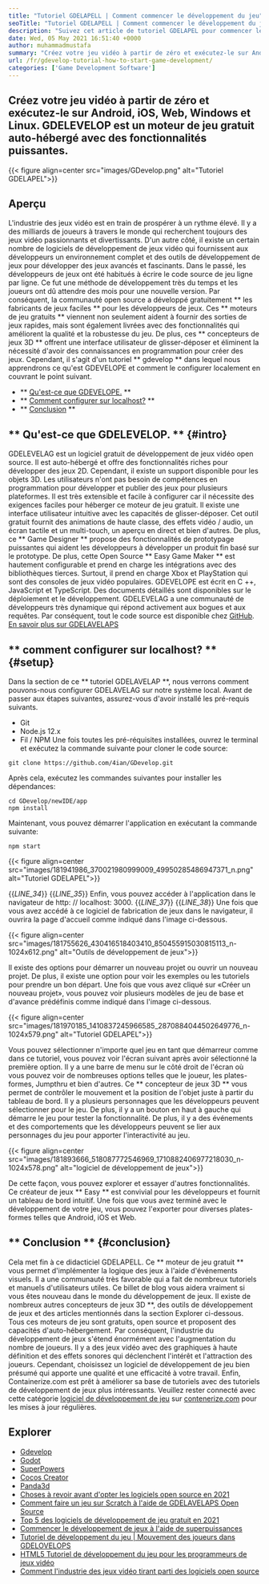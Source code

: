 ```yaml
---
title: "Tutoriel GDELAPELL | Comment commencer le développement du jeu" 
seoTitle: "Tutoriel GDELAPELL | Comment commencer le développement du jeu" 
description: "Suivez cet article de tutoriel GDELAPEL pour commencer le développement de jeux vidéo. GDEVELOPE est auto-hébergé et ne nécessite aucune compétence en programmation pour commencer." 
date: Wed, 05 May 2021 16:51:40 +0000
author: muhammadmustafa
summary: "Créez votre jeu vidéo à partir de zéro et exécutez-le sur Android, iOS, Web, Windows et Linux. GDELEVELOP est un moteur de jeu gratuit auto-hébergé avec des fonctionnalités puissantes." 
url: /fr/gdevelop-tutorial-how-to-start-game-development/
categories: ['Game Development Software']
---
```


## Créez votre jeu vidéo à partir de zéro et exécutez-le sur Android, iOS, Web, Windows et Linux. GDELEVELOP est un moteur de jeu gratuit auto-hébergé avec des fonctionnalités puissantes.

{{< figure align=center src="images/GDevelop.png" alt="Tutoriel GDELAPEL">}}


## Aperçu
L'industrie des jeux vidéo est en train de prospérer à un rythme élevé. Il y a des milliards de joueurs à travers le monde qui recherchent toujours des jeux vidéo passionnants et divertissants. D'un autre côté, il existe un certain nombre de logiciels de développement de jeux vidéo qui fournissent aux développeurs un environnement complet et des outils de développement de jeux pour développer des jeux avancés et fascinants. Dans le passé, les développeurs de jeux ont été habitués à écrire le code source de jeu ligne par ligne. Ce fut une méthode de développement très du temps et les joueurs ont dû attendre des mois pour une nouvelle version. Par conséquent, la communauté open source a développé gratuitement ** les fabricants de jeux faciles ** pour les développeurs de jeux.
Ces ** moteurs de jeu gratuits ** viennent non seulement aident à fournir des sorties de jeux rapides, mais sont également livrées avec des fonctionnalités qui améliorent la qualité et la robustesse du jeu. De plus, ces ** concepteurs de jeux 3D ** offrent une interface utilisateur de glisser-déposer et éliminent la nécessité d'avoir des connaissances en programmation pour créer des jeux. Cependant, il s'agit d'un tutoriel ** gdevelop ** dans lequel nous apprendrons ce qu'est GDEVELOPE et comment le configurer localement en couvrant le point suivant.
  * ** [Qu'est-ce que GDEVELOPE.][1] **
  * ** [Comment configurer sur localhost?][2] **
  * ** [Conclusion][3] **

## ** Qu'est-ce que GDELEVELOP. ** {#intro}
GDELEVELAG est un logiciel gratuit de développement de jeux vidéo open source. Il est auto-hébergé et offre des fonctionnalités riches pour développer des jeux 2D. Cependant, il existe un support disponible pour les objets 3D. Les utilisateurs n'ont pas besoin de compétences en programmation pour développer et publier des jeux pour plusieurs plateformes. Il est très extensible et facile à configurer car il nécessite des exigences faciles pour héberger ce moteur de jeu gratuit. Il existe une interface utilisateur intuitive avec les capacités de glisser-déposer. Cet outil gratuit fournit des animations de haute classe, des effets vidéo / audio, un écran tactile et un multi-touch, un aperçu en direct et bien d'autres. De plus, ce ** Game Designer ** propose des fonctionnalités de prototypage puissantes qui aident les développeurs à développer un produit fin basé sur le prototype.
De plus, cette Open Source ** Easy Game Maker ** est hautement configurable et prend en charge les intégrations avec des bibliothèques tierces. Surtout, il prend en charge Xbox et PlayStation qui sont des consoles de jeux vidéo populaires. GDEVELOPE est écrit en C ++, JavaScript et TypeScript. Des documents détaillés sont disponibles sur le déploiement et le développement. GDELEVELAG a une communauté de développeurs très dynamique qui répond activement aux bogues et aux requêtes. Par conséquent, tout le code source est disponible chez [GitHub][4].
[En savoir plus sur GDELAVELAPS][5]

## ** comment configurer sur localhost? ** {#setup}
Dans la section de ce ** tutoriel GDELAVELAP **, nous verrons comment pouvons-nous configurer GDELAVELAG sur notre système local. Avant de passer aux étapes suivantes, assurez-vous d'avoir installé les pré-requis suivants.
  * Git
  * Node.js 12.x
  * Fil / NPM
Une fois toutes les pré-réquisites installées, ouvrez le terminal et exécutez la commande suivante pour cloner le code source:
```
git clone https://github.com/4ian/GDevelop.git
```
Après cela, exécutez les commandes suivantes pour installer les dépendances:
```
cd GDevelop/newIDE/app
npm install
```
Maintenant, vous pouvez démarrer l'application en exécutant la commande suivante:
```
npm start
```

{{< figure align=center src="images/181941986_370021980999009_49950285486947371_n.png" alt="Tutoriel GDELAPEL">}}

{{_LINE_34_}}
{{_LINE_35_}}
    Enfin, vous pouvez accéder à l'application dans le navigateur de http: // localhost: 3000.
{{_LINE_37_}}
{{_LINE_38_}}
Une fois que vous avez accédé à ce logiciel de fabrication de jeux dans le navigateur, il ouvrira la page d'accueil comme indiqué dans l'image ci-dessous.

{{< figure align=center src="images/181755626_430416518403410_850455915030815113_n-1024x612.png" alt="Outils de développement de jeux">}}

Il existe des options pour démarrer un nouveau projet ou ouvrir un nouveau projet. De plus, il existe une option pour voir les exemples ou les tutoriels pour prendre un bon départ.
Une fois que vous avez cliqué sur «Créer un nouveau projet», vous pouvez voir plusieurs modèles de jeu de base et d'avance prédéfinis comme indiqué dans l'image ci-dessous.

{{< figure align=center src="images/181970185_1410837245966585_2870884044502649776_n-1024x579.png" alt="Tutoriel GDELAPEL">}}

Vous pouvez sélectionner n'importe quel jeu en tant que démarreur comme dans ce tutoriel, vous pouvez voir l'écran suivant après avoir sélectionné la première option. Il y a une barre de menu sur le côté droit de l'écran où vous pouvez voir de nombreuses options telles que le joueur, les plates-formes, Jumpthru et bien d'autres. Ce ** concepteur de jeux 3D ** vous permet de contrôler le mouvement et la position de l'objet juste à partir du tableau de bord. Il y a plusieurs personnages que les développeurs peuvent sélectionner pour le jeu. De plus, il y a un bouton en haut à gauche qui démarre le jeu pour tester la fonctionnalité. De plus, il y a des événements et des comportements que les développeurs peuvent se lier aux personnages du jeu pour apporter l'interactivité au jeu.

{{< figure align=center src="images/181893666_518087772546969_1710882406977218030_n-1024x578.png" alt="logiciel de développement de jeux">}}

De cette façon, vous pouvez explorer et essayer d'autres fonctionnalités. Ce créateur de jeux ** Easy ** est convivial pour les développeurs et fournit un tableau de bord intuitif. Une fois que vous avez terminé avec le développement de votre jeu, vous pouvez l'exporter pour diverses plates-formes telles que Android, iOS et Web.

## ** Conclusion ** {#conclusion}
Cela met fin à ce didacticiel GDELAPELL. Ce ** moteur de jeu gratuit ** vous permet d'implémenter la logique des jeux à l'aide d'événements visuels. Il a une communauté très favorable qui a fait de nombreux tutoriels et manuels d'utilisateurs utiles. Ce billet de blog vous aidera vraiment si vous êtes nouveau dans le monde du développement de jeux. Il existe de nombreux autres concepteurs de jeux 3D **, des outils de développement de jeux et des articles mentionnés dans la section Explorer ci-dessous. Tous ces moteurs de jeu sont gratuits, open source et proposent des capacités d'auto-hébergement. Par conséquent, l'industrie du développement de jeux s'étend énormément avec l'augmentation du nombre de joueurs. Il y a des jeux vidéo avec des graphiques à haute définition et des effets sonores qui déclenchent l'intérêt et l'attraction des joueurs. Cependant, choisissez un logiciel de développement de jeu bien présumé qui apporte une qualité et une efficacité à votre travail.
Enfin, Containerize.com est prêt à améliorer sa base de tutoriels avec des tutoriels de développement de jeux plus intéressants. Veuillez rester connecté avec cette catégorie [logiciel de développement de jeu][6] sur [contenerize.com][7] pour les mises à jour régulières.

## Explorer
  * [Gdevelop][8]
  * [Godot][9]
  * [SuperPowers][10]
  * [Cocos Creator][11]
  * [Panda3d][12]
  * [Choses à revoir avant d'opter les logiciels open source en 2021][13]
  * [Comment faire un jeu sur Scratch à l'aide de GDELAVELAPS Open Source][14]
  * [Top 5 des logiciels de développement de jeu gratuit en 2021][15]
  * [Commencer le développement de jeux à l'aide de superpuissances][16]
  * [Tutoriel de développement du jeu | Mouvement des joueurs dans GDELOVELOPS][17]
  * [HTML5 Tutoriel de développement du jeu pour les programmeurs de jeux vidéo][18]
  * [Comment l'industrie des jeux vidéo tirant parti des logiciels open source][19]

  
[1]: #intro
[2]: #setup
[3]: #Conclusion
[4]: https://github.com/4ian/GDevelop
[5]: https://gdevelop-app.com/
[6]: https://products.containerize.com/game-development-software
[7]: https://www.containerize.com/
[8]: https://products.containerize.com/game-development-software/gdevelop/
[9]: https://products.containerize.com/game-development-software/godot/
[10]: https://products.containerize.com/game-development-software/superpowers/
[11]: https://products.containerize.com/game-development-software/cocos-creator/
[12]: https://products.containerize.com/game-development-software/panda3d/
[13]: https://blog.containerize.com/cmdb-software/things-to-review-before-opting-open-source-software-in-2021/
[14]: https://blog.containerize.com/game-development-software/how-to-make-a-game-on-scratch-using-open-source-gdevelop/
[15]: https://blog.containerize.com/game-development-software/top-5-free-game-development-software-in-the-year-2021/
[16]: https://blog.containerize.com/game-development-software/superpowers-animation-getting-started-with-game-development/
[17]: https://blog.containerize.com/game-development-software/game-development-tutorial-player-movement-in-gdevelop/
[18]: https://blog.containerize.com/2021/05/19/html5-game-development-tutorial-for-video-game-programmers/
[19]: https://blog.containerize.com/2021/05/07/how-video-gaming-industry-leveraging-open-source-software/

